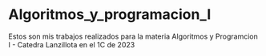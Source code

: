 # Algoritmos_y_programacion_I
Estos son mis trabajos realizados para la materia Algoritmos y Programcion I - Catedra Lanzillota en el 1C de 2023
